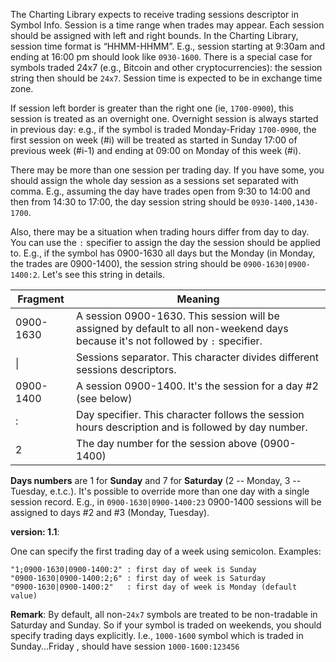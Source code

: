The Charting Library expects to receive trading sessions descriptor in Symbol Info. Session is a time range when trades may appear. Each session should be assigned with left and right bounds. In the Charting Library, session time format is “HHMM-HHMM”. E.g., session starting at 9:30am and ending at 16:00 pm should look like `0930-1600`. There is a special case for symbols traded 24x7 (e.g., Bitcoin and other cryptocurrencies): the session string then should be `24x7`. Session time is expected to be in exchange time zone.

If session left border is greater than the right one (ie, `1700-0900`), this session is treated as an overnight one. Overnight session is always started in previous day: e.g., if the symbol is traded Monday-Friday `1700-0900`, the first session on week (#i) will be treated as started in Sunday 17:00 of previous week (#i-1) and ending at 09:00 on Monday of this week (#i).

There may be more than one session per trading day. If you have some, you should assign the whole day session as a sessions set separated with comma. E.g., assuming the day have trades open from 9:30 to 14:00 and then from 14:30 to 17:00, the day session string should be `0930-1400,1430-1700`.

Also, there may be a situation when trading hours differ from day to day. You can use the `:` specifier to assign the day the session should be applied to. E.g., if the symbol has 0900-1630 all days but the Monday (in Monday, the trades are 0900-1400), the session string should be `0900-1630|0900-1400:2`. Let's see this string in details.


Fragment | Meaning
---------|--------
0900-1630|A session 0900-1630. This session will be assigned by default to all non-weekend days because it's not followed by `:` specifier.
\||Sessions separator. This character divides different sessions descriptors.
0900-1400|A session 0900-1400. It's the session for a day #2 (see below)
:|Day specifier. This character follows the session hours description and is followed by day number.
2|The day number for the session above (0900-1400)


**Days numbers** are 1 for **Sunday** and 7 for **Saturday** (2 -- Monday, 3 -- Tuesday, e.t.c.). It's possible to override more than one day with a single session record. E.g., in `0900-1630|0900-1400:23` 0900-1400 sessions will be assigned to days #2 and #3 (Monday, Tuesday). 

**version: 1.1**:

One can specify the first trading day of a week using semicolon. Examples:
```
"1;0900-1630|0900-1400:2" : first day of week is Sunday
"0900-1630|0900-1400:2;6" : first day of week is Saturday
"0900-1630|0900-1400:2"   : first day of week is Monday (default value)
```

**Remark**: By default, all non-`24x7` symbols are treated to be non-tradable in Saturday and Sunday. So if your symbol is traded on weekends, you should specify trading days explicitly. I.e., `1000-1600` symbol which is traded in Sunday...Friday , should have session `1000-1600:123456`